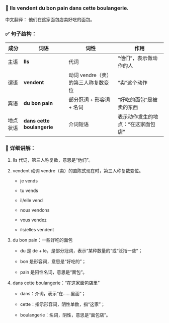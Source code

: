 ### 🥖 Ils vendent du bon pain dans cette boulangerie.
中文翻译：
他们在这家面包店卖好吃的面包。

### ✅ 句子结构：
| 成分   | 词语     | 词性  | 作用    |
| ---- | ------ | ------- | ----------- |
| 主语   | **Ils**                    | 代词                    | “他们”，表示做动作的人       |
| 谓语   | **vendent**                | 动词 vendre（卖）的第三人称复数变位 | “卖”这个动作            |
| 宾语   | **du bon pain**            | 部分冠词 + 形容词 + 名词       | “好吃的面包”是被卖的东西      |
| 地点状语 | **dans cette boulangerie** | 介词短语                  | 表示动作发生的地点：“在这家面包店” |


### 🧩 详细讲解：
1. Ils
代词，第三人称复数，意思是“他们”。

2. vendent
动词 vendre（卖）的直陈式现在时，第三人称复数变位。

    - je vends

    - tu vends

    - il/elle vend

    - nous vendons

    - vous vendez

    - ils/elles vendent

3. du bon pain：一些好吃的面包
    - du 是 de + le，是部分冠词，表示“某种数量的”或“泛指一些”；

    - bon 是形容词，意思是“好吃的”；

    - pain 是阳性名词，意思是“面包”。


4. dans cette boulangerie：“在这家面包店里”
    - dans：介词，表示“在……里面”；

    - cette：指示形容词，阴性单数，指“这家”；

    - boulangerie：名词，阴性，意思是“面包店”。

